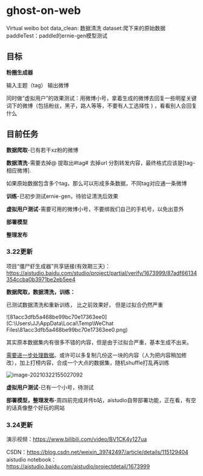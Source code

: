 # ghost-on-web
Virtual weibo bot
data_clean: 数据清洗
dataset:爬下来的原始数据
paddleTest：paddle的ernie-gen模型测试



## 目标

**粉圈生成器**

输入主题（tag） 输出微博

同时做“虚拟用户”的效果测试：用微博小号，拿着生成的微博去回复一些明星关键词下的微博（包括粉丝，黑子，路人等等，不要有人工选择性 ) ，看看别人会回复什么



## 目前任务

**数据爬取**-已有若干xz粉的微博

**数据清洗**-需要去掉@ 提取出#tag# 去掉url 分割转发内容，最终格式应该是[tag-相应微博].

如果原始数据包含多个tag，那么可以形成多条数据，不同tag对应通一条微博

**训练**-已初步测试ernie-gen，待验证清洗后效果

**虚拟用户测试**-需要可用的微博小号，不要绑我们自己的手机号，以免出意外

**部署模型**

**整理发布**



### 3.22更新

项目“僵尸虾生成器”共享链接(有效期三天)：https://aistudio.baidu.com/studio/project/partial/verify/1673999/87adf66134354ccba0b3971be2eb5ee4

**数据爬取，数据清洗，训练：**

已测试数据清洗和重新训练， 比之前效果好， 但是过拟合仍然严重

![81acc3dfb5a468be99bc70e17363ee0](C:\Users\JJ\AppData\Local\Temp\WeChat Files\81acc3dfb5a468be99bc70e17363ee0.png)

其实原本数据集内有很多不错的内容，但是由于过拟合严重，基本生成不出来。

<u>需要进一步处理数据</u>。或许可以多复制几份这一块的内容（人为把内容稍加修改），加上打榜内容，合成一个大点的数据集，随机shuffle打乱再训练



![image-20210322155027092](C:\Users\JJ\AppData\Roaming\Typora\typora-user-images\image-20210322155027092.png)



**虚拟用户测试**-已有一个小号，待测试

**部署模型，整理发布**-周四前完成并传b站，aistudio自带部署功能，正在看，有空的话真像整个好玩的网站


### 3.24更新

演示视频：https://www.bilibili.com/video/BV1CK4y127ua

CSDN：https://blog.csdn.net/weixin_39742497/article/details/115129404
aistudio notebook：https://aistudio.baidu.com/aistudio/projectdetail/1673999
